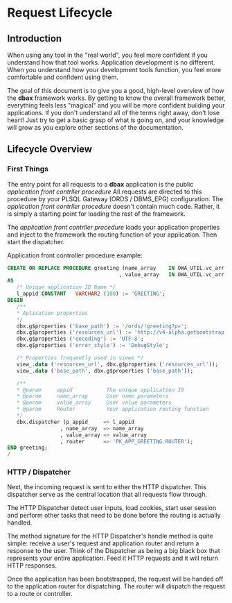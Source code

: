 # Request Lifecycle

## Introduction

When using any tool in the "real world", you feel more confident if you understand how that tool works. Application development is no different. When you understand how your development tools function, you feel more comfortable and confident using them.

The goal of this document is to give you a good, high-level overview of how the **dbax** framework works. By getting to know the overall framework better, everything feels less "magical" and you will be more confident building your applications. If you don't understand all of the terms right away, don't lose heart! Just try to get a basic grasp of what is going on, and your knowledge will grow as you explore other sections of the documentation.


## Lifecycle Overview

### First Things

The entry point for all requests to a **dbax** application is the public *application front contrller procedure*  All requests are directed to this procedure by your PLSQL Gateway (ORDS / DBMS_EPG) configuration. The *application front contrller procedure* doesn't contain much code. Rather, it is simply a starting point for loading the rest of the framework.

The *application front contrller procedure* loads your application properties and inject to the framework the routing function of your application. Then start the dispatcher. 

Application front controller procedure example: 

```sql
CREATE OR REPLACE PROCEDURE greeting (name_array    IN OWA_UTIL.vc_arr DEFAULT dbx.empty_vc_arr
                                    , value_array   IN OWA_UTIL.vc_arr DEFAULT dbx.empty_vc_arr )
AS
   /* Unique application ID Name */
   l_appid CONSTANT   VARCHAR2 (100) := 'GREETING';
BEGIN
   /**
   * Aplication properties
   */
   dbx.g$properties ('base_path') := '/ords/!greeting?p=';
   dbx.g$properties ('resources_url') := 'http://v4-alpha.getbootstrap.com';   
   dbx.g$properties ('encoding') := 'UTF-8';
   dbx.g$properties ('error_style') := 'DebugStyle';

   /* Properties frequently used in views */
   view_.data ('resources_url', dbx.g$properties ('resources_url'));
   view_.data ('base_path', dbx.g$properties ('base_path'));

   /**
   * @param     appid           The unique application ID 
   * @param     name_array      User name parameters 
   * @param     value_array     User value parameters
   * @param     Router          Your application routing function
   */   
   dbx.dispatcher (p_appid     => l_appid
                 , name_array  => name_array
                 , value_array => value_array
                 , router      => 'PK_APP_GREETING.ROUTER');
END greeting;
/

```


### HTTP / Dispatcher

Next, the incoming request is sent to either the HTTP dispatcher. This dispatcher serve as the central location that all requests flow through.

The HTTP Dispatcher detect user inputs, load cookies, start user session and perform other tasks that need to be done before the routing is actually handled.

The method signature for the HTTP Dispatcher's handle method is quite simple: receive a user's request and application router and return a response to the user. Think of the Dispatcher as being a big black box that represents your entire application. Feed it HTTP requests and it will return HTTP responses.

Once the application has been bootstrapped, the request will be handed off to the application router for dispatching. The router will dispatch the request to a route or controller.
